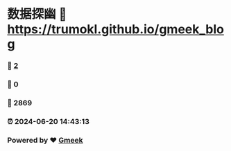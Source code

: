 # 数据探幽 :link: https://trumokl.github.io/gmeek_blog 
### :page_facing_up: [2](https://trumokl.github.io/gmeek_blog/tag.html) 
### :speech_balloon: 0 
### :hibiscus: 2869 
### :alarm_clock: 2024-06-20 14:43:13 
### Powered by :heart: [Gmeek](https://github.com/Meekdai/Gmeek)
